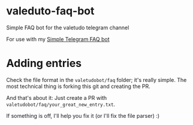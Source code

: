 # valeduto-faq-bot
Simple FAQ bot for the valetudo telegram channel

For use with my [Simple Telegram FAQ bot](https://github.com/archi/simple-tg-faq-bot)

# Adding entries

Check the file format in the `valetudobot/faq` folder; it's really simple. The most technical thing is forking this git and creating the PR.

And that's about it: Just create a PR with `valetudobot/faq/your_great_new_entry.txt`.

If something is off, I'll help you fix it (or I'll fix the file parser) :)
